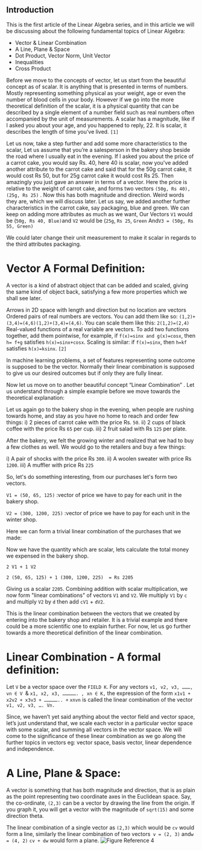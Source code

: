 ## Introduction

This is the first article of the Linear Algebra series, and in this article we will be discussing about the following fundamental topics of Linear Algebra: 

- Vector & Linear Combination 
- A Line, Plane & Space
- Dot Product, Vector Norm, Unit Vector
- Inequalities 
- Cross Product 


Before we move to the concepts of vector, let us start from the beautiful concept as of scalar. It is anything that is presented in terms of numbers. Mostly representing something physical as your weight, age or even the number of blood cells in your body. 
However if we go into the more theoretical definition of the scalar, it is a physical quantity that can be described by a single element of a number field such as real numbers often accompanied by the unit of measurements. A scalar has a magnitude, like if I asked you about your age, and you happened to reply, 22. It is scalar, it describes the length of time you’ve lived. `[1] `

Let us now, take a step further and add some more characteristics to the scalar, Let us assume that you’re a salesperson in the bakery shop beside the road where I usually eat in the evening. If I asked you about the price of a carrot cake, you would say Rs. 40, here 40 is scalar, now you've added another attribute to the carrot cake and said that for the 50g carrot cake, it would cost Rs 50, but for 25g carrot cake it would cost Rs 25. Then amazingly you just gave an answer in terms of a vector. Here the price is relative to the weight of carrot cake, and forms two vectors `(50g, Rs 40), (25g, Rs 25)` . Now this has both magnitude and direction. Weird words they are, which we will discuss later.  Let us say, we added another further characteristics in the carrot cake, say packaging, blue and green. We can keep on adding more attributes as much as we want,
Our Vectors `V1` would be (`50g, Rs 40, Blue)`and `V2` would be (`25g`, `Rs 25`, `Green` 
And`V3 = (50g, Rs 55, Green) `

We could later change their unit measurement to make it scalar in regards to the third attributes packaging. 

# Vector A Formal Definition: 
A vector is a kind of abstract object that can be added and scaled, giving the same kind of object back, satisfying a few more properties which we shall see later. 

Arrows in 2D space with length and direction but no location are vectors
Ordered pairs of real numbers are vectors. You can add them like so: `(1,2)+(3,4)=(4,6)(1,2)+(3,4)=(4,6)`. You can scale them like this: `2(1,2)=(2,4)`
Real-valued functions of a real variable are vectors. To add two functions together, add them pointwise, for example, if `f(x)=sinx and g(x)=cosx`, then `h= f+g` satisfies `h(x)=sinx+cosx`. Scaling is similar: if `f(x)=sinx`, then `h=kf` satisfies `h(x)=ksinx`. 
`[2] `

In machine learning problems, a set of features representing some outcome is supposed to be the vector. Normally their linear combination is supposed to give us our desired outcomes but if only they are fully linear. 

Now let us move on to another beautiful concept “Linear Combination” . Let us understand through a simple example before we move towards the theoretical explanation: 

Let us again go to the bakery shop in the evening, when people are rushing towards home, and stay as you have no home to reach and order few things: 
i) 2 pieces of carrot cake with the price Rs. `50`. 
ii) 2 cups of black coffee with the price Rs `65` per cup.
iii) 2 fruit salad with Rs `125` per plate. 

After the bakery, we felt the growing winter and realized that we had to buy a few clothes as well. We would go to the retailers and buy a few things: 

i) A pair of shocks with the price Rs `300`. 
ii) A woolen sweater with price Rs `1200`. 
iii) A muffler with price Rs `225`

So, let's do something interesting, from our purchases let's form two vectors.

`V1 = (50, 65, 125)`  :vector of price we have to pay for each unit in the bakery shop.

`V2 = (300, 1200, 225)` :vector of price we have to pay for each unit in the winter shop. 

Here we can form a trivial linear combination of the purchases that we made: 

Now we have the quantity which are scalar, lets calculate the total money we expensed in the bakery shop. 

`2 V1 + 1 V2 `

`2 (50, 65, 125) + 1 (300, 1200, 225)  = Rs 2205`

Giving us a scalar `2205`. Combining addition with scalar multiplication, we now form "linear combinations" of vectors `V1` and `V2`. We multiply `V1` by `c` and multiply `V2` by `d` then add `cV1` + `dV2`.

This is the linear combination between the vectors that we created by entering into the  bakery shop and retailer. It is a trivial example and there could be a more scientific one to explain further. For now, let us go further towards a more theoretical definition of the linear combination. 

# Linear Combination - A formal definition: 

Let `V` be a vector space over the `FIELD K`. For any vectors `v1, v2, v3, ………, vn ∈ V `& `x1, x2, x3, ……………. , xn ∈ K,` the expression of the form `x1v1 + x2v2 + x3v3 + …………….. +` `xnvn` is called the linear combination of the vector `v1, v2, v3, …. Vn.`

Since, we haven’t yet said anything about the vector field and vector space, let’s just understand that, we scale each vector in a particular vector space with some scalar, and summing all vectors in the vector space. We will come to the significance of these linear combination as we go along the further topics in vectors eg: vector space, basis vector, linear dependence and independence. 

# A Line, Plane & Space: 

A vector is something that has both magnitude and direction, that is as plain as the point representing two coordinate axes in the Euclidean space. Say, the co-ordinate, `(2,3)` can be a vector by drawing the line from the origin. If you graph it, you will get a vector with the magnitude of `sqrt(15)` and some direction theta. 



The linear combination of a single vector as `(2,3)` which would be `cv` would form a line, similarly the linear combination of two vectors` v = (2, 3)` and` w = (4, 2) `
`cv + dw`  would form a plane. 
![Figure Reference 4]({{'/static/images/LRintro/image1.jpg.jpg'}})
